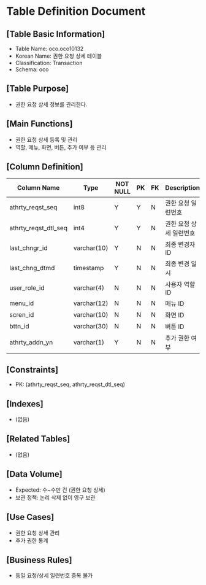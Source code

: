 # Table Definition Document

## [Table Basic Information]
- Table Name: oco.oco10132
- Korean Name: 권한 요청 상세 테이블
- Classification: Transaction
- Schema: oco

## [Table Purpose]
- 권한 요청 상세 정보를 관리한다.

## [Main Functions]
- 권한 요청 상세 등록 및 관리
- 역할, 메뉴, 화면, 버튼, 추가 여부 등 관리

## [Column Definition]

| Column Name | Type | NOT NULL | PK | FK | Description |
|-------------|------|----------|----|----|-------------|
| athrty_reqst_seq | int8 | Y | Y | N | 권한 요청 일련번호 |
| athrty_reqst_dtl_seq | int4 | Y | Y | N | 권한 요청 상세 일련번호 |
| last_chngr_id | varchar(10) | Y | N | N | 최종 변경자 ID |
| last_chng_dtmd | timestamp | Y | N | N | 최종 변경 일시 |
| user_role_id | varchar(4) | N | N | N | 사용자 역할 ID |
| menu_id | varchar(12) | N | N | N | 메뉴 ID |
| scren_id | varchar(10) | N | N | N | 화면 ID |
| bttn_id | varchar(30) | N | N | N | 버튼 ID |
| athrty_addn_yn | varchar(1) | Y | N | N | 추가 권한 여부 |

## [Constraints]
- PK: (athrty_reqst_seq, athrty_reqst_dtl_seq)

## [Indexes]
- (없음)

## [Related Tables]
- (없음)

## [Data Volume]
- Expected: 수~수만 건 (권한 요청 상세)
- 보관 정책: 논리 삭제 없이 영구 보관

## [Use Cases]
- 권한 요청 상세 관리
- 추가 권한 통계

## [Business Rules]
- 동일 요청/상세 일련번호 중복 불가 
